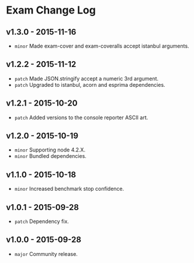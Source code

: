 # Exam Change Log

## v1.3.0 - 2015-11-16
* `minor` Made exam-cover and exam-coveralls accept istanbul arguments.

## v1.2.2 - 2015-11-12
* `patch` Made JSON.stringify accept a numeric 3rd argument.
* `patch` Upgraded to istanbul, acorn and esprima dependencies.

## v1.2.1 - 2015-10-20
* `patch` Added versions to the console reporter ASCII art.

## v1.2.0 - 2015-10-19
* `minor` Supporting node 4.2.X.
* `minor` Bundled dependencies.

## v1.1.0 - 2015-10-18
* `minor` Increased benchmark stop confidence.

## v1.0.1 - 2015-09-28
* `patch` Dependency fix.

## v1.0.0 - 2015-09-28
* `major` Community release.
